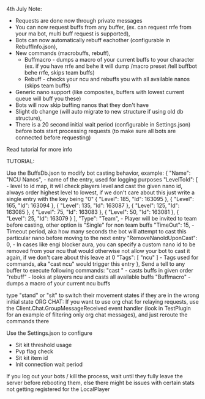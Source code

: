 4th July Note: 
- Requests are done now through private messages
- You can now request buffs from any buffer, (ex. can request rrfe from your ma bot, multi buff request is supported), 
- Bots can now automatically rebuff eachother (configurable in RebuffInfo.json), 
- New commands (macrobuffs, rebuff), 
    - Buffmacro - dumps a macro of your current buffs to your character (ex. if you have rrfe and behe it will dump /macro preset /tell buffbot behe rrfe, skips team buffs)
    - Rebuff - checks your ncu and rebuffs you with all available nanos (skips team buffs)
- Generic nano support (like composites, buffers with lowest current queue will buff you these)
- Bots will now skip buffing nanos that they don't have
- Slight db change (will auto migrate to new structure if using old db structure), 
- There is a 20 second initial wait period (configurable in Settings.json) before bots start processing requests (to make sure all bots are connected before requesting)

Read tutorial for more info

TUTORIAL:   

Use the BuffsDb.json to modify bot casting behavior, example:
{
	"Name": "NCU Nanos", - name of the entry, used for logging purposes
	"LevelToId": [ - level to id map, it will check players level and cast the given nano id, always order highest level to lowest, if we don't care about this just write a single entry with the key being "0"
        {
          "Level": 185,
          "Id": 163095
        },
        {
          "Level": 165,
          "Id": 163094
        },
        {
          "Level": 135,
          "Id": 163087
        },
        {
          "Level": 125,
          "Id": 163085
        },
        {
          "Level": 75,
          "Id": 163083
        },
        {
          "Level": 50,
          "Id": 163081
        },
        {
          "Level": 25,
          "Id": 163079
        }
      ],
	"Type": "Team", - Player will be invited to team before casting, other option is "Single" for non team buffs
	"TimeOut": 15, - Timeout period, aka how many seconds the bot will attempt to cast this particular nano before moving to the next entry
	"RemoveNanoIdUponCast": 0, - In cases like engi blocker aura, you can specify a custom nano id to be removed from your ncu that would otherwise not allow your bot to cast it again, if we don't care about this leave at 0
	"Tags": [ "ncu" ] - Tags used for commands, aka "cast ncu" would trigger this entry
},
 Send a tell to any buffer to execute following commands:
 "cast <nanoTag1> <nanoTag2> <nanoTag3>" - casts buffs in given order
 "rebuff" - looks at players ncu and casts all available buffs
 "Buffmacro" - dumps a macro of your current ncu buffs

 type "stand" or "sit" to switch their movement states if they are in the wrong initial state
 ORG CHAT: If you want to use org chat for relaying requests, use the Client.Chat.GroupMessageReceived event handler (look in TestPlugin for an example of filtering only org chat messages), and just reroute the commands there

 Use the Settings.json to configure 
 - Sit kit threshold usage
 - Pvp flag check
 - Sit kit item id
 - Init connection wait period 
  
 If you log out your bots / kill the process, wait until they fully leave the server before rebooting them, else there might be issues with certain stats not getting registered for the LocalPlayer